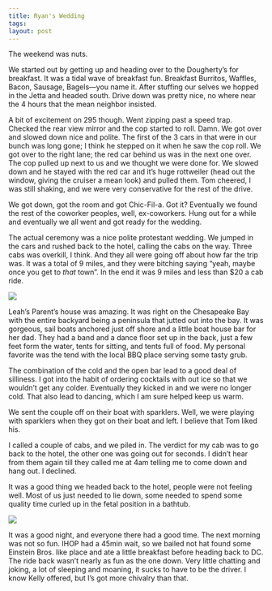 ```yaml
---
title: Ryan's Wedding
tags:
layout: post
---
```

The weekend was nuts.

We started out by getting up and heading over to the Dougherty’s for breakfast.  It was a tidal wave of breakfast fun.  Breakfast Burritos, Waffles, Bacon, Sausage, Bagels—you name it.  After stuffing our selves we hopped in the Jetta and headed south. Drive down was pretty nice, no where near the 4 hours that the mean neighbor insisted.

A bit of excitement on 295 though.  Went zipping past a speed trap.  Checked the rear view mirror and the cop started to roll.  Damn.  We got over and slowed down nice and polite.  The first of the 3 cars in that were in our bunch was long gone; I think he stepped on it when he saw the cop roll. We got over to the right lane; the red car behind us was in the next one over.  The cop pulled up next to us and we thought we were done for.  We slowed down and he stayed with the red car and it’s huge rottweiler (head out the window, giving the cruiser a mean look) and pulled them.  Tom cheered, I was still shaking, and we were very conservative for the rest of the drive.

We got down, got the room and got Chic-Fil-a.  Got it?  Eventually we found the rest of the coworker peoples, well, ex-coworkers. Hung out for a while and eventually we all went and got ready for the wedding.

The actual ceremony was a nice polite protestant wedding. We jumped in the cars and rushed back to the hotel, calling the cabs on the way.  Three cabs was overkill, I think.  And they all were going off about how far the trip was.  It was a total of 9 miles, and they were bitching saying “yeah, maybe once you get to _that_ town”.  In the end it was 9 miles and less than $20 a cab ride.

<img src="http://fuzzymonk.com/photos/blog/image/595/ryan_reception.jpg" />

Leah’s Parent’s house was amazing.  It was right on the Chesapeake Bay with the entire backyard being a peninsula that jutted out into the bay.  It was gorgeous, sail boats anchored just off shore and a little boat house bar for her dad.  They had a band and a dance floor set up in the back, just a few feet form the water, tents for sitting, and tents full of food.  My personal favorite was the tend with the local BBQ place serving some tasty grub.

The combination of the cold and the open bar lead to a good deal of silliness.   I got into the habit of ordering cocktails with out ice so that we wouldn’t get any colder.  Eventually they kicked in and we were no longer cold.  That also lead to dancing, which I am sure helped keep us warm.

We sent the couple off on their boat with sparklers.  Well, we were playing with sparklers when they got on their boat and left.  I believe that Tom liked his.

I called a couple of cabs, and we piled in.  The verdict for my cab was to go back to the hotel, the other one was going out for seconds.  I didn’t hear from them again till they called me at 4am telling me to come down and hang out.  I declined.

It was a good thing we headed back to the hotel, people were not feeling well.  Most of us just needed to lie down, some needed to spend some quality time curled up in the fetal position in a bathtub.

<img src="http://fuzzymonk.com/photos/blog/image/595/ryan_drive.jpg" />

It was a good night, and everyone there had a good time.  The next morning was not so fun.  IHOP had a 45min wait, so we bailed not hat found some Einstein Bros. like place and ate a little breakfast before heading back to DC.  The ride back wasn’t nearly as fun as the one down.  Very little chatting and joking, a lot of sleeping and moaning, it sucks to have to be the driver.  I know Kelly offered, but I’s got more chivalry than that.
